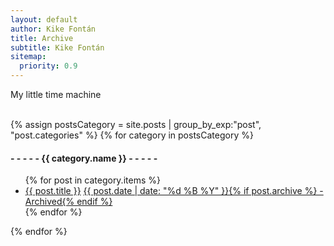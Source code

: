 ```yaml
---
layout: default
author: Kike Fontán
title: Archive
subtitle: Kike Fontán
sitemap:
  priority: 0.9
---
```

<!-- Description -->
<div id="describe-text">
	<p>My little time machine</p>
</div>

<br>

<!-- Links -->
<div>
	{% assign postsCategory = site.posts | group_by_exp:"post", "post.categories" %}
	{% for category in postsCategory %}
			<!-- Category -->
			<h4 class="post-teaser__month">
				<strong>- - - - - {{ category.name }} - - - - -</strong>
			</h4>
			<!-- Posts -->
			<ul class="list-posts">
				{% for post in category.items %}
					<li class="post-teaser">
						<a href="{% if post.layout == "media" %}{{ post.link | prepend: "/assets/media/" | prepend: site.baseurl }}{% else %}{{ post.link }}{% endif %}"><span class="post-teaser__title">{{ post.title }}</span></a>
						<a href="{% if post.archive %}{{ post.archive }}{% else %}{{ post.link }}{% endif %}"><span class="post-teaser__date">{{ post.date | date: "%d %B %Y" }}{% if post.archive %} - Archived{% endif %}</span></a>
					</li>
				{% endfor %}
			</ul>
	{% endfor %}
</div>